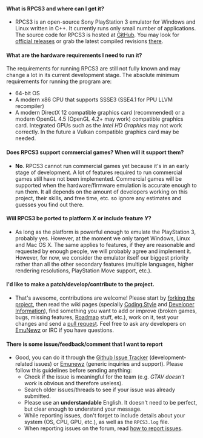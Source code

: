 #### What is RPCS3 and where can I get it?
* RPCS3 is an open-source Sony PlayStation 3 emulator for Windows and Linux written in C++. It currently runs only small number of applications. The source code for RPCS3 is hosted at [GitHub](https://github.com/RPCS3/rpcs3/). You may look for [official releases](https://github.com/RPCS3/rpcs3/releases) or grab the latest compiled revisions [there](https://github.com/Bigpet/rpcs3/releases/).

#### What are the hardware requirements I need to run it?
The requirements for running RPCS3 are still not fully known and may change a lot in its current development stage. The absolute minimum requirements for running the program are:
* 64-bit OS
* A modern x86 CPU that supports SSSE3 (SSE4.1 for PPU LLVM recompiler)
* A modern DirectX 12 compatible graphics card (recommended) or a modern OpenGL 4.5 (OpenGL 4.2+ may work) compatible graphics card. Integrated GPUs such as the *Intel HD Graphics* may not work correctly. In the future a Vulkan compatible graphics card may be needed.

#### Does RPCS3 support commercial games? When will it support them?
* **No**. RPCS3 cannot run commercial games yet because it's in an early stage of development. A lot of features required to run commercial games still have not been implemented. Commercial games will be supported when the hardware/firmware emulation is accurate enough to run them. It all depends on the amount of developers working on this project, their skills, and free time, etc. so ignore any estimates and guesses you find out there.

#### Will RPCS3 be ported to platform *X* or include feature *Y*?
* As long as the platform is powerful enough to emulate the PlayStation 3, probably yes. However, at the moment we only target Windows, Linux and Mac OS X. The same applies to features, if they are reasonable and requested by enough people, we will probably agree and implement it. However, for now, we consider the emulator itself our biggest priority rather than all the other secondary features (multiple languages, higher rendering resolutions, PlayStation Move support, etc.).

#### I'd like to make a patch/develop/contribute to the project.
* That's awesome, contributions are welcome! Please start by [forking the project](https://github.com/RPCS3/rpcs3/fork), then read the wiki pages (specially [Coding Style](https://github.com/RPCS3/rpcs3/wiki/Coding-Style) and [Developer Information](https://github.com/RPCS3/rpcs3/wiki/Developer-Information)), find something you want to add or improve (broken games, bugs, missing features, [Roadmap](https://github.com/RPCS3/rpcs3/wiki/Roadmap) stuff, etc.), work on it, test your changes and send a [pull request](https://help.github.com/articles/using-pull-requests). Feel free to ask any developers on [EmuNewz](http://emunewz.net/forum/forumdisplay.php?fid=162) or IRC if you have questions.

#### There is some issue/feedback/comment that I want to report
* Good, you can do it through the [Github Issue Tracker](https://github.com/RPCS3/rpcs3/issues) (development-related issues) or [Emunewz](http://www.emunewz.net/forum/forumdisplay.php?fid=162) (generic inquiries and support). Please follow this guidelines before sending anything:
  - Check if the issue is meaningful for the team (e.g. *GTAV doesn't work* is obvious and therefore useless).
  - Search older issues/threads to see if your issue was already submitted.
  - Please use an **understandable** English. It doesn't need to be perfect, but clear enough to understand your message.
  - While reporting issues, don't forget to include details about your system (OS, CPU, GPU, etc.), as well as the `RPCS3.log` file.
  - When reporting issues on the forum, read [how to report issues](http://www.emunewz.net/forum/showthread.php?tid=171465).